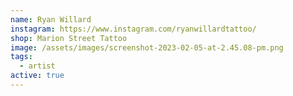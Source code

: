 ```yaml
---
name: Ryan Willard
instagram: https://www.instagram.com/ryanwillardtattoo/
shop: Marion Street Tattoo
image: /assets/images/screenshot-2023-02-05-at-2.45.08-pm.png
tags:
  - artist
active: true
---
```

